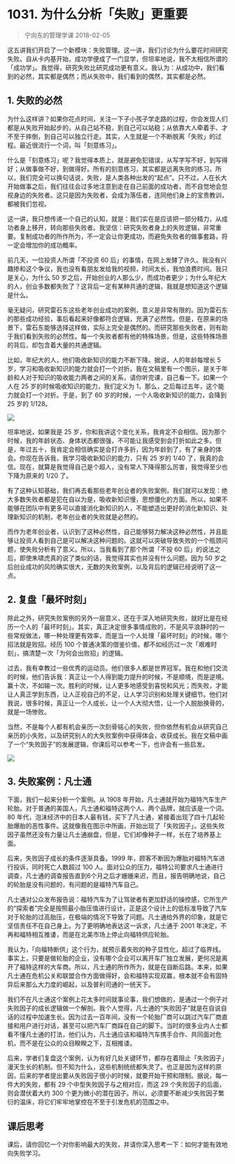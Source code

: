 # 1031. 为什么分析「失败」更重要
> 宁向东的管理学课
2018-02-05

这五讲我们开启了一个新模块：失败管理。这一讲，我们讨论为什么要花时间研究失败。自从卡内基开始，成功学便成了一门显学，但坦率地说，我不太相信所谓的「成功学」。我觉得，研究失败比研究成功更有意义。我认为：从成功中，我们看到的必然，其实都是偶然；而从失败中，我们看到的偶然，其实都是必然。

## 1. 失败的必然
为什么这样讲？如果你花点时间，关注一下子小孩子学走路的过程，你会发现人们都是从失败开始起步的，从自己站不稳，到自己可以站稳；从依靠大人牵着手、才不至于摔倒，到自己可以独立行走。其实，人生就是一个不断脱离「失败」的过程。最近很流行一个词，叫「刻意练习」。

什么是「刻意练习」呢？我觉得本质上，就是避免犯错误，从写字写不好，到写得好；从做事做不好，到做得好。所有的刻意练习，其实都是远离失败的练习。所以，我们完全可以换句话说，失败，是人类各种出发的“起点”。只不过，人在长大开始做事之后，我们往往会过多地注意到走在自己前面的成功者，而不自觉地会忽视身边的失败者。这只是因为失败者，会成为落伍者，连同他们身上的宝贵教训，都被我们忽视。

这一讲，我只想传递一个自己的认知，就是：我们实在是应该把一部分精力，从成功者身上移开，转向那些失败者。我坚信：研究失败者身上的失败逻辑，非常重要。复制成功者的所作所为，不一定会让你更成功，而避免失败者的做事套路，将一定会增加你的成功概率。

前几天，一位投资人所谓「不投资 60 后」的事情，在网上发酵了许久。我没有兴趣掺和这个争议，我也没有看朋友发给我的视频，时间太长，我怕浪费时间。我只是关心，为什么 50 岁之后，开始创业的人那么少，而成功者更少；为什么年纪大的人，创业多数都失败了？这背后一定有某种共通的逻辑，我就是想知道这个逻辑是什么。

毫无疑问，研究雷石东这些老年创业成功的案例，意义是非常有限的。因为雷石东的那些成功经验，事后看起来好像都符合逻辑，充满了必然性。但是，在原来的场景下，雷石东能够选择这样做，实际上完全是偶然的。而研究那些失败者，则有助于我们看到失败的必然性。每一个失败者都有他的特殊场景，但是，这些特殊场景的背后，却包含着大量的共通逻辑。

比如，年纪大的人，他们吸收新知识的能力不断下降。据说，人的年龄每增长 5 岁，学习和吸收新知识的能力就会打一个对折。我在文稿里有一个图示，是关于年龄和人对于知识的吸收能力两者之间的关系，请你听完课，自己看一下。如果一个人在 25 岁的时候吸收知识的能力，我们定义为 1，那么，之后每过五年，这个能力就会打一个对折。于是，到了 60 岁的时候，一个人吸收新知识的能力，会降到 25 岁的 1/128。

![](https://raw.githubusercontent.com/dalong0514/selfstudy/master/图片链接/宁向东/2019029.jpg)

坦率地说，如果我是 25 岁，你和我讲这个变化关系，我肯定不会相信。因为那个时候，我的年龄状态、身体状态都很强，不可能让我感受到会打折如此之多。但是，年过五十，我肯定会相信确实是会打许多折，因为年龄到了，有了亲身的体会。你现在告诉我，我学习吸收新知识的能力，只有 25 岁的 1/40 了，我真的会信。现在，就算是我觉得自己是个超人，没有常人下降得那么厉害，我觉得至少也下降为原来的 1/20 了。

有了这种认知基础，我们再去看那些老年创业者的失败案例，我们就可以发现：绝大多数失败者都是犯在自以为是，吸收新知识慢，思想僵化的方面。所以，如果不能够在团队中有更多可以直接消化新知识的人，不能塑造出更好的消化新知识、处理新知识的机制，老年创业者的失败就是必然的。

而作为老年创业者，认识到了这种必然性，自己能够努力解决这种必然性，并且能够让投资人看到自己是可以解决这种问题的。这就可以突破导致失败的一个瓶颈问题，使失败分析有了意义。所以，当我看到了那个所谓「不投 60 后」的说法之后，即使朱啸虎真的说了类似的话，我觉得其实也并没有什么问题。因为 50 岁之后创业成功的风险确实很大，无数的失败案例，以及背后的逻辑已经说明了这一点。

## 2. 复盘「最坏时刻」
除此之外，研究失败案例的另外一层意义，还在于深入地研究失败，就好比是在经历一个人的「最坏时刻」。其实，真正决定很多事情成败的，不是风平浪静时的一些常规做法，哪一种处理更有效率，而是当一个人处理「最坏时刻」的时候，哪个招法就是败招。经历 100 个普通决策的借鉴价值，都不如经历过一次「艰难时刻」，搞清楚一次「为何会出败招」的逻辑。

过去，我有幸教过一些优秀的运动员。他们很多人都是世界冠军。我在和他们交流的时候，他们告诉我：真正让一个人得到能力提升的时候，不是顺境，而是逆境。赢十次，不如输一次。胜利的时候，让人更多地感受到喜悦和风光；而失败，才能让人真正学到东西，让人正视自己的不足，让人学习识别和处理关键细节。他们对我说，很多时候，真正让一个人成长，让一个人大彻大悟，让一个人脱胎换骨的，就是一场惨败。

当然，不是每个人都有机会亲历一次刻骨铭心的失败，但你依然有机会从研究自己亲历的小失败，以及研究别人的大失败案例中获得体会，收获成长。我在文稿中画了一个“失败因子”的发展逻辑，你课后可以参考一下，也许会有一些启发。

![](https://raw.githubusercontent.com/dalong0514/selfstudy/master/图片链接/宁向东/2019030.jpg)

## 3. 失败案例：凡士通
下面，我们一起来分析一个案例。从 1908 年开始，凡士通就开始为福特汽车生产轮胎。对于普通的美国人，凡士通和福特这两个人、两个品牌，就应该是一个词。80 年代，泡沫经济中的日本人最有钱，买下了凡士通，紧接着出现了四十几起轮胎爆胎的恶性事件。这就像我在图示中所画，开始出现了「失败因子」。这些失败因子虽然还没有力量让凡士通崩盘，但是，它们却像种子一样，长在了培养基上面。

后来，失败因子成长的条件逐渐具备。1999 年，顾客不断因为爆胎对福特汽车进行投诉，同时死亡人数超过 100 人。面对公众的压力，福特公司要求凡士通进行调查，凡士通的调查报告直到6个月之后才姗姗来迟，而且，报告明确地说，自己的轮胎是没有问题的，有问题的是福特汽车自己。

凡士通对公众发布报告说：福特汽车为了让驾驶者有更加舒适的操控感，它所生产的“探索者”完全是按照最小胎压值进行设计，正是这个设计上的低标准导致了汽车对于轮胎的过高胎压，在极端的情况下导致了问题。凡士通给外界的印象，就是它坚信责任不在自己身上。为了更明确地表达这一诉求，凡士通于 2001 年决定，不再和福特相互推诿，而是在北美市场上停止向福特供应轮胎。

我认为，「向福特断供」这个行为，就预示着失败的种子显性化，超过了临界线。事实上，只要是做轮胎的企业，没有哪个企业可以离开车厂独立发展，更何况是离开了福特这样的大车商。所以，凡士通的所作所为，就是在自断后路。本来，如果凡士通在危机公关和联盟合作方面做得好，会和福特实现双赢，根本就不会有固特异后来那么大力度的崛起，以及普利司通的一统天下。

我们不在凡士通这个案例上花太多时间就事论事，我们想做的，是通过一个例子对失败因子的成长逻辑做一个解剖。我个人觉得，凡士通的“失败因子”就是在自说自话的过程中加速生长。因为过去一百年间，没有一个轮胎厂商可以跳过汽车厂商直接和用户进行对话，甚至可以把汽车厂商踩在自己的脚下。当时的很多业内人士都看不懂凡士通的打法，他们认为，凡士通应该和福特汽车携手合作、共同面对危机，而不是在公众的众目睽睽之下，互相推诿。

后来，学者们复盘这个案例，认为有好几处关键环节，都存在着阻止「失败因子」漫天生长的机制。但不知为什么，这些机制统统都失灵了。也正是因为这样的原因，后来的学者提出要从失败因子很小的时候，就要开始干预和限制。据说，每一件大的失败，都有 29 个中型失败因子与之相对应，而这 29 个失败因子的后面，则会潜伏着大约 300 个更为微小的潜在因子。所以，必须要不断减少失败因子繁衍的温床，将它们牢牢地掌控在不至于引发危机的范围之中。

## 课后思考
课后，请你回忆一个对你影响最大的失败，并请你深入思考一下：如何才能有效地向失败学习。